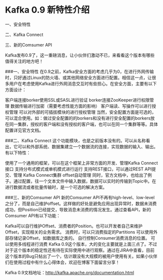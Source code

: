 # Kafka 0.9 新特性介绍

一、安全特性

二、Kafka Connect

三、新的Comsumer API

Kafka发布0.9了，这一重磅消息，让小伙伴们激动不已，来看看这个版本有哪些值得关注的地方吧！

###一、安全特性
在0.9之前，Kafka安全方面的考虑几乎为0，在进行外网传输时，只好通过Linux的防火墙、或其他网络安全方面进行配置。相信这一点，让很多用户在考虑使用Kafka进行外网消息交互时有些担心。在安全方面，主要有以下方面设计：

客户端连接borker使用SSL或SASL进行验证
borker连接ZooKeeper进行权限管理
数据传输进行加密（需要考虑性能方面的影响）
客户端读、写操作可以进行授权管理
可以对外部的可插拔模块的进行授权管理
当然，安全配置方面是可选的，可以混合使用。如：做过安全配置的的borkers和没有进行安全配置的borkers放在同一集群，授权的客户端和没有授权的客户端，也可以在同一个集群等等。具体配置详见官方文档。

###二、Kafka Connect
这个功能模块，也是之前版本没有的。可以从名称看出，它可以和外部系统、数据集建立一个数据流的连接，实现数据的输入、输出。有以下特性：

使用了一个通用的框架，可以在这个框架上非常方面的开发、管理Kafka Connect接口
支持分布式模式或单机模式进行运行
支持REST接口，可以通过REST API提交、管理 Kafka Connect集群
offset自动管理
同时，官方文档中，也给出了例子。通过配置，往一个文本文件中输入数据，数据可以实时的传输到Topic中。在进行数据流或者批量传输时，是一个可选的解决方案。

###三、新的Comsumer API
新的Comsumer API不再有high-level、low-level之分了，而是自己维护offset。这样做的好处是避免应用出现异常时，数据未消费成功，但Position已经提交，导致消息未消费的情况发生。通过查看API，新的Comsumer API有以下功能：

Kafka可以自行维护Offset、消费者的Position。也可以开发者自己来维护Offset，实现相关的业务需求。
消费时，可以只消费指定的Partitions
可以使用外部存储记录Offset，如数据库之类的。
自行控制Consumer消费消息的位置。
可以使用多线程进行消费
Kafka 0.9这个版本，大的变化主要就是上面三点了。不过对于这个版本的稳定性还有待在实际使用中进行观察。通过在JIRA中查看，目前这个版本的Bug只帖出了一个，估计跟没有大规模的被用户使用有关。如果小伙伴们在使用过程中有什么心得体会，欢迎在博客下面留言分享！

Kafka 0.9文档地址：http://kafka.apache.org/documentation.html


